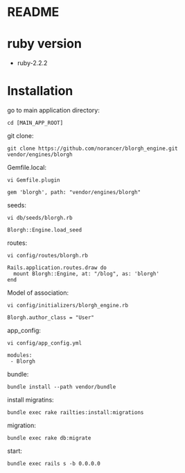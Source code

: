 README
==========

# ruby version

* ruby-2.2.2

# Installation

go to main application directory:

`cd [MAIN_APP_ROOT]`

git clone:

`git clone https://github.com/norancer/blorgh_engine.git vendor/engines/blorgh`

Gemfile.local:

`vi Gemfile.plugin`

    gem 'blorgh', path: "vendor/engines/blorgh"

seeds:

`vi db/seeds/blorgh.rb`

    Blorgh::Engine.load_seed

routes:

`vi config/routes/blorgh.rb`

    Rails.application.routes.draw do
      mount Blorgh::Engine, at: "/blog", as: 'blorgh'
    end

Model of association:

`vi config/initializers/blorgh_engine.rb`

    Blorgh.author_class = "User"

app_config:

`vi config/app_config.yml`

    modules:
     - Blorgh

bundle:

`bundle install --path vendor/bundle`

install migratins:

`bundle exec rake railties:install:migrations`

migration:

`bundle exec rake db:migrate`

start:

`bundle exec rails s -b 0.0.0.0`
